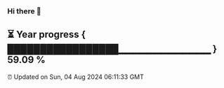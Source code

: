### Hi there 👋
⏳ Year progress { █████████████████▁▁▁▁▁▁▁▁▁▁▁▁▁ } 59.09 %
---
⏰ Updated on Sun, 04 Aug 2024 06:11:33 GMT

